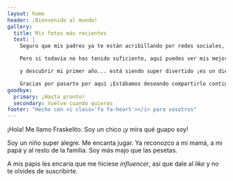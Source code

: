 ```yaml
---
layout: home
header: ¡Bienvenido al mundo!
gallery:
  title: Mis fotos más recientes
  text: |
    Seguro que mis padres ya te están acribillando por redes sociales, *WhatsApp* y demás.

    Pero si todavía no has tenido suficiente, aquí puedes ver mis mejores momentos

    y descubrir mi primer año... está siendo super divertido ¡es un diez de diez!

    Gracias por pasarte por aquí ¡Estábamos deseando compartirlo contigo!
goodbye:
  primary: ¡Hasta pronto!
  secondary: Vuelve cuando quieras
footer: "Hecho con <i class='fa fa-heart'></i> para vosotros"
---
```


¡Hola! Me llamo Fraskelito. Soy un chico ¡y mira qué guapo soy!

Soy un niño super alegre. Me encanta jugar.
Ya reconozco a mi mamá, a mi papá y al resto de la familia.
Soy más majo que las pesetas.

A mis papis les encaría que me hiciese *influencer*,
así que dale al *like* y no te olvides de suscribirte.
